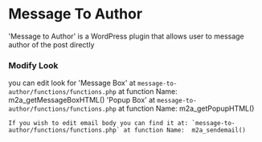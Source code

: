 # Message To Author
'Message to Author' is a WordPress plugin that  allows user to message author of the post directly 

### Modify Look
   you can edit look for 
        'Message Box'   at `message-to-author/functions/functions.php` at  function Name:   m2a_getMessageBoxHTML()
        'Popup Box'     at `message-to-author/functions/functions.php` at  function Name:   m2a_getPopupHTML()

    If you wish to edit email body you can find it at: `message-to-author/functions/functions.php` at function Name:  m2a_sendemail()
   
